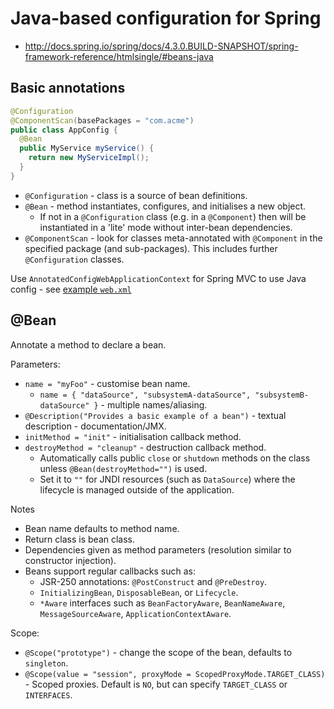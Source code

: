 # Java-based configuration for Spring

* <http://docs.spring.io/spring/docs/4.3.0.BUILD-SNAPSHOT/spring-framework-reference/htmlsingle/#beans-java>

## Basic annotations

```java
@Configuration
@ComponentScan(basePackages = "com.acme")
public class AppConfig {
  @Bean
  public MyService myService() {
    return new MyServiceImpl();
  }
}
```

* `@Configuration` - class is a source of bean definitions.
* `@Bean` - method instantiates, configures, and initialises a new object.
  * If not in a `@Configuration` class (e.g. in a `@Component`)
    then will be instantiated in a 'lite' mode without inter-bean dependencies.
* `@ComponentScan` - look for classes meta-annotated with `@Component` in the specified package (and sub-packages).
  This includes further `@Configuration` classes.

Use `AnnotatedConfigWebApplicationContext` for Spring MVC to use Java config - see
[example `web.xml`](http://docs.spring.io/spring/docs/4.3.0.BUILD-SNAPSHOT/spring-framework-reference/htmlsingle/#beans-java-instantiating-container-web)

## @Bean

Annotate a method to declare a bean.

Parameters:

* `name = "myFoo"` - customise bean name.
  * `name = { "dataSource", "subsystemA-dataSource", "subsystemB-dataSource" }` - multiple names/aliasing.
* `@Description("Provides a basic example of a bean")` - textual description - documentation/JMX.
* `initMethod = "init"` - initialisation callback method.
* `destroyMethod = "cleanup"` - destruction callback method.
  * Automatically calls public `close` or `shutdown` methods on the class unless `@Bean(destroyMethod="")` is used.
  * Set it to `""` for JNDI resources (such as `DataSource`) where the lifecycle is managed outside of the application.

Notes

* Bean name defaults to method name.
* Return class is bean class.
* Dependencies given as method parameters (resolution similar to constructor injection).
* Beans support regular callbacks such as:
  * JSR-250 annotations: `@PostConstruct` and `@PreDestroy`.
  * `InitializingBean`, `DisposableBean`, or `Lifecycle`.
  * `*Aware` interfaces such as `BeanFactoryAware`, `BeanNameAware`, `MessageSourceAware`, `ApplicationContextAware`.

Scope:

* `@Scope("prototype")` - change the scope of the bean, defaults to `singleton`.
* `@Scope(value = "session", proxyMode = ScopedProxyMode.TARGET_CLASS)` - Scoped proxies.  Default is `NO`, but can specify `TARGET_CLASS` or `INTERFACES`.
